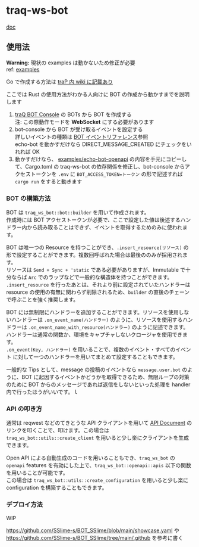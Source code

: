 # traq-ws-bot
[doc](https://docs.rs/traq-ws-bot/latest/traq_ws_bot/)

## 使用法
**Warning:** 現状の examples は動かないため修正が必要  
ref: [examples](../examples/)

Go で作成する方法は [traP 内 wiki に記載あり](https://wiki.trap.jp/user/toki/memo/5%E7%A7%92%E3%81%A7%E4%BD%9C%E3%82%8BtraQ-bot)

ここでは Rust の使用方法がわかる人向けに BOT の作成から動かすまでを説明します

1. [traQ BOT Console](https://bot-console.trap.jp/) の BOTs から BOT を作成する  
  注: この際動作モードを **WebSocket** にする必要があります
2. bot-console から BOT が受け取るイベントを設定する  
  詳しいイベントの種類は [BOT イベントリファレンス](https://bot-console.trap.jp/docs/bot/events)参照  
  echo-bot を動かすだけなら DIRECT_MESSAGE_CREATED にチェックをいれれば OK
3. 動かすだけなら、 [examples/echo-bot-openapi](../examples/echo-bot-openapi/) の内容を手元にコピーして、Cargo.toml の traq-ws-bot の依存関係を修正し、bot-console からアクセストークンを `.env` に `BOT_ACCESS_TOKEN=トークン` の形で記述すれば `cargo run` をすると動きます

### BOT の構築方法
BOT は `traq_ws_bot::bot::builder` を用いて作成されます。  
作成時には BOT アクセストークンが必要で、ここで設定した値は後述するハンドラー内から読み取ることはできず、イベントを取得するためのみに使われます。

BOT は唯一つの Resource を持つことができ、`.insert_resource(リソース)` の形で設定することができます。複数回呼ばれた場合は最後ののみが採用されます。  
リソースは `Send + Sync + 'static` である必要がありますが、Immutable で十分ならば `Arc` でのラップなどで一般的な構造体を持つことができます。  
`.insert_resource` を行ったあとは、それより前に設定されていたハンドラーは resource の使用の有無に関わらず削除されるため、`builder` の直後のチェーンで呼ぶことを強く推奨します。

BOT には無制限にハンドラーを追加することができます。リソースを使用しないハンドラーは `.on_event_name(ハンドラー)` のように、リソースを使用するハンドラーは `.on_event_name_with_resource(ハンドラー)` のように記述できます。  
ハンドラーは通常の関数か、環境をキャプチャしないクロージャを使用できます。  
`.on_event(Key, ハンドラー)` を用いることで、複数のイベント・すべてのイベント に対して一つのハンドラーを用いてまとめて設定することもできます。

一般的な Tips として、message の投稿のイベントなら `message.user.bot` のように、BOT に起因するイベントかどうかを取得できるため、無限ループの対策のために BOT からのメッセージであれば返信をしないといった処理を handler 内で行ったほうがいいです。ｌ

### API の叩き方
通常は reqwest などのてきとうな API クライアントを用いて [API Document](https://apis.trap.jp/) のリンクを叩くことで、叩けます。この場合は `traq_ws_bot::utils::create_client` を用いると少し楽にクライアントを生成できます。

Open API による自動生成のコードを用いることもでき、`traq_ws_bot` の `openapi` features を有効にした上で、`traq_ws_bot::openapi::apis` 以下の関数を用いることが可能です。  
この場合は `traq_ws_bot::utils::create_configuration` を用いると少し楽に configuration を構築することもできます。

### デプロイ方法
WIP

<https://github.com/SSlime-s/BOT_SSlime/blob/main/showcase.yaml> や <https://github.com/SSlime-s/BOT_SSlime/tree/main/.github> を参考に書く
